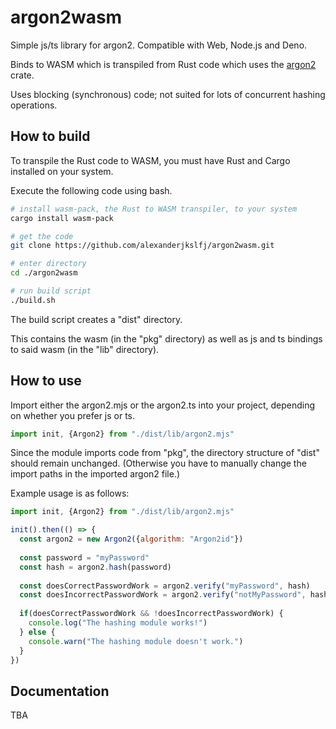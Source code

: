 # argon2wasm

Simple js/ts library for argon2. Compatible with Web, Node.js and Deno.

Binds to WASM which is transpiled from Rust code which uses the [argon2](https://crates.io/crates/argon2) crate.

Uses blocking (synchronous) code; not suited for lots of concurrent hashing operations.

## How to build

To transpile the Rust code to WASM, you must have Rust and Cargo installed on your system.

Execute the following code using bash.

```bash
# install wasm-pack, the Rust to WASM transpiler, to your system
cargo install wasm-pack

# get the code
git clone https://github.com/alexanderjkslfj/argon2wasm.git

# enter directory
cd ./argon2wasm

# run build script
./build.sh
```

The build script creates a "dist" directory.

This contains the wasm (in the "pkg" directory) as well as js and ts bindings to said wasm (in the "lib" directory).

## How to use

Import either the argon2.mjs or the argon2.ts into your project, depending on whether you prefer js or ts.

```javascript
import init, {Argon2} from "./dist/lib/argon2.mjs"
```

Since the module imports code from "pkg", the directory structure of "dist" should remain unchanged. (Otherwise you have to manually change the import paths in the imported argon2 file.)

Example usage is as follows:

```javascript
import init, {Argon2} from "./dist/lib/argon2.mjs"

init().then(() => {
  const argon2 = new Argon2({algorithm: "Argon2id"})
  
  const password = "myPassword"
  const hash = argon2.hash(password)
  
  const doesCorrectPasswordWork = argon2.verify("myPassword", hash)
  const doesIncorrectPasswordWork = argon2.verify("notMyPassword", hash)
  
  if(doesCorrectPasswordWork && !doesIncorrectPasswordWork) {
    console.log("The hashing module works!")
  } else {
    console.warn("The hashing module doesn't work.")
  }
})
```

## Documentation

TBA
